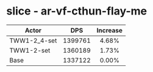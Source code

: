 # slice - ar-vf-cthun-flay-me
| Actor | DPS | Increase |
|---|:---:|:---:|
|TWW1-2_4-set|1399761|4.68%|
|TWW1-2-set|1360189|1.73%|
|Base|1337122|0.00%|
